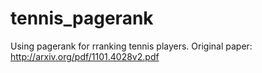 # tennis_pagerank
Using pagerank for rranking tennis players. Original paper: http://arxiv.org/pdf/1101.4028v2.pdf
